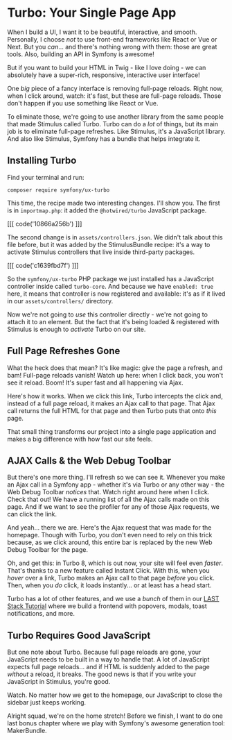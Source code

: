 # Turbo: Your Single Page App

When I build a UI, I want it to be beautiful, interactive, and smooth. Personally, 
I choose *not* to use front-end frameworks like React or Vue or Next. But you
*can*... and there's nothing wrong with them: those are great tools. Also,
building an API in Symfony is awesome!

But if you want to build your HTML in Twig - like I love doing - we can absolutely
have a super-rich, responsive, interactive user interface!

One *big* piece of a fancy interface is removing full-page reloads. Right now, when
I click around, watch: it's fast, but these are full-page reloads. Those don't happen
if you use something like React or Vue.

To eliminate those, we're going to use another library from the same people that
made Stimulus called Turbo. Turbo can do a *lot* of things, but its main job is to
eliminate full-page refreshes. Like Stimulus, it's a JavaScript library. And
also like Stimulus, Symfony has a bundle that helps integrate it.

## Installing Turbo

Find your terminal and run:

```terminal
composer require symfony/ux-turbo
```

This time, the recipe made two interesting changes. I'll show you. The first is in
`importmap.php`: it added the `@hotwired/turbo` JavaScript package. 

[[[ code('10866a256b') ]]]

The second change is in `assets/controllers.json`. We didn't talk about this file 
before, but it was added by the StimulusBundle recipe: it's a way to activate 
Stimulus controllers that live inside third-party packages.

[[[ code('c1639fbd7f') ]]]

So the `symfony/ux-turbo` PHP package we just installed has a JavaScript controller
inside called `turbo-core`. And because we have `enabled: true` here, it means that
controller is now registered and available: it's as if it lived in our `assets/controllers/`
directory.

Now we're not going to *use* this controller directly - we're not going to attach
it to an element. But the fact that it's being loaded & registered with Stimulus
is enough to *activate* Turbo on our site.

## Full Page Refreshes Gone

What the heck does that mean? It's like magic: give the page a refresh, and bam!
Full-page reloads vanish! Watch up here: when I click back, you won't see it reload.
Boom! It's super fast and all happening via Ajax.

Here's how it works. When we click this link, Turbo intercepts the click and,
instead of a full page reload, it makes an Ajax call to that page. That Ajax call
returns the full HTML for that page and then Turbo puts that onto *this* page.

That small thing transforms our project into a single page application and makes
a big difference with how fast our site feels.

## AJAX Calls & the Web Debug Toolbar

But there's one more thing. I'll refresh so we can see it. Whenever you make an Ajax
call in a Symfony app - whether it's via Turbo or any other way - the Web Debug
Toolbar *notices* that. Watch right around here when I click. Check that out!
We have a running list of all the Ajax calls made on this page. And if we want to
see the profiler for any of those Ajax requests, we can click the link.

And yeah... there we are. Here's the Ajax request that was made for the homepage.
Though with Turbo, you don't even need to rely on this trick because, as we click
around, this entire bar is replaced by the new Web Debug Toolbar for the page.

Oh, and get this: in Turbo 8, which is out now, your site will feel even *faster*.
That's thanks to a new feature called Instant Click. With this, when you *hover* over
a link, Turbo makes an Ajax call to that page *before* you click. Then, when you
*do* click, it loads instantly... or at least has a head start.

Turbo has a lot of other features, and we use a *bunch* of them in our
[LAST Stack Tutorial](https://symfonycasts.com/screencast/last-stack) where we build
a frontend with popovers, modals, toast notifications, and more.

## Turbo Requires Good JavaScript

But one note about Turbo. Because full page reloads are gone, your JavaScript needs
to be built in a way to handle that. A lot of JavaScript expects full page reloads...
and if HTML is suddenly added to the page *without* a reload, it breaks. The good
news is that if you write your JavaScript in Stimulus, you're good.

Watch. No matter how we get to the homepage, our JavaScript to close the sidebar
just keeps working.

Alright squad, we're on the home stretch! Before we finish, I want to do one
last bonus chapter where we play with Symfony's awesome generation tool:
MakerBundle.
